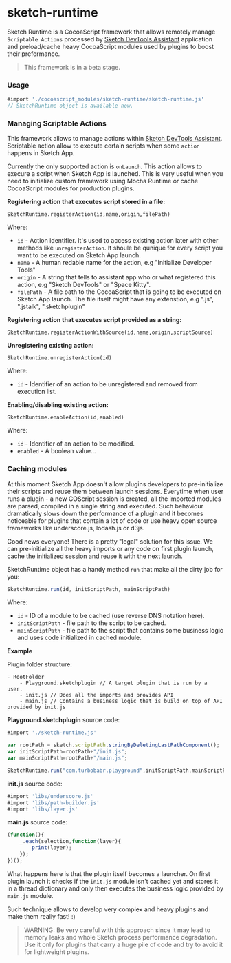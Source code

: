 sketch-runtime
==============

Sketch Runtime is a CocoaScript framework that allows remotely manage `Scriptable Actions` processed by [Sketch DevTools Assistant](https://github.com/turbobabr/sketch-devtools-assistant) application and preload/cache heavy CocoaScript modules used by plugins to boost their preformance.

> This framework is in a beta stage.

### Usage

```JavaScript
#import './cocoascript_modules/sketch-runtime/sketch-runtime.js'
// SketchRuntime object is available now.
```

### Managing Scriptable Actions

This framework allows to manage actions within [Sketch DevTools Assistant](https://github.com/turbobabr/sketch-devtools-assistant). Scriptable action allow to execute certain scripts when some `action` happens in Sketch App.

Currently the only supported action is `onLaunch`. This action allows to execure a script when Sketch App is launched. This is very useful when you need to initialize custom framework using Mocha Runtime or cache CocoaScript modules for production plugins.

**Registering action that executes script stored in a file:**
```
SketchRuntime.registerAction(id,name,origin,filePath)
```
Where:
- `id` - Action identifier. It's used to access existing action later with other methods like `unregisterAction`. It shoule be qunique for every script you want to be executed on Sketch App launch.
- `name` - A human redable name for the action, e.g "Initialize Developer Tools"
- `origin` - A string that tells to assistant app who or what registered this action, e.g "Sketch DevTools" or "Space Kitty".
- `filePath` - A file path to the CocoaScript that is going to be executed on Sketch App launch. The file itself might have any extenstion, e.g ".js", ".jstalk", ".sketchplugin"

**Registering action that executes script provided as a string:**
```
SketchRuntime.registerActionWithSource(id,name,origin,scriptSource)
```

**Unregistering existing action:**
```
SketchRuntime.unregisterAction(id)
```
Where:
- `id` - Identifier of an action to be unregistered and removed from execution list.

**Enabling/disabling existing action:**
```
SketchRuntime.enableAction(id,enabled)
```
Where:
- `id` - Identifier of an action to be modified.
- `enabled` - A boolean value...

### Caching modules

At this moment Sketch App doesn't allow plugins developers to pre-initialize their scripts and reuse them between launch sessions. 
Everytime when user runs a plugin - a new COScript session is created, all the imported modules are parsed, compiled in a single string and executed. Such behaviour dramatically slows down the performance of a plugin and it becomes noticeable for plugins that contain a lot of code or use heavy open source frameworks like underscore.js, lodash.js or d3js.

Good news everyone! There is a pretty "legal" solution for this issue. We can pre-initialize all the heavy imports or any code on first plugin launch, cache the initialized session and reuse it with the next launch.

SketchRuntime object has a handy method `run` that make all the dirty job for you:
```JavaScript
SketchRuntime.run(id, initScriptPath, mainScriptPath)
```
Where:
- `id` - ID of a module to be cached (use reverse DNS notation here).
- `initScriptPath` - file path to the script to be cached.
- `mainScriptPath` - file path to the script that contains some business logic and uses code initialized in cached module.

**Example**
 
Plugin folder structure:
```
- RootFolder
    - Playground.sketchplugin // A target plugin that is run by a user.
    - init.js // Does all the imports and provides API
    - main.js // Contains a business logic that is build on top of API provided by init.js
```

**Playground.sketchplugin** source code:
```JavaScript
#import './sketch-runtime.js'

var rootPath = sketch.scriptPath.stringByDeletingLastPathComponent();
var initScriptPath=rootPath+"/init.js";
var mainScriptPath=rootPath+"/main.js";

SketchRuntime.run("com.turbobabr.playground",initScriptPath,mainScriptPath);
```

**init.js** source code:
```JavaScript
#import 'libs/underscore.js'
#import 'libs/path-builder.js'
#import 'libs/layer.js'
```

**main.js** source code:
```JavaScript
(function(){
    _.each(selection,function(layer){
        print(layer);
    });
})();
```
What happens here is that the plugin itself becomes a launcher. On first plugin launch it checks if the `init.js` module isn't cached yet and stores it in a thread dictionary and only then executes the business logic provided by `main.js` module.

Such technique allows to develop very complex and heavy plugins and make them really fast! :)

> WARNING: Be very careful with this approach since it may lead to memory leaks and whole Sketch process performance degradation. Use it only for plugins that carry a huge pile of code and try to avoid it for lightweight plugins.

